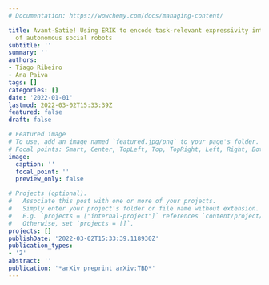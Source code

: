 ```yaml
---
# Documentation: https://wowchemy.com/docs/managing-content/

title: Avant-Satie! Using ERIK to encode task-relevant expressivity into the animation
  of autonomous social robots
subtitle: ''
summary: ''
authors:
- Tiago Ribeiro
- Ana Paiva
tags: []
categories: []
date: '2022-01-01'
lastmod: 2022-03-02T15:33:39Z
featured: false
draft: false

# Featured image
# To use, add an image named `featured.jpg/png` to your page's folder.
# Focal points: Smart, Center, TopLeft, Top, TopRight, Left, Right, BottomLeft, Bottom, BottomRight.
image:
  caption: ''
  focal_point: ''
  preview_only: false

# Projects (optional).
#   Associate this post with one or more of your projects.
#   Simply enter your project's folder or file name without extension.
#   E.g. `projects = ["internal-project"]` references `content/project/deep-learning/index.md`.
#   Otherwise, set `projects = []`.
projects: []
publishDate: '2022-03-02T15:33:39.118930Z'
publication_types:
- '2'
abstract: ''
publication: '*arXiv preprint arXiv:TBD*'
---
```

